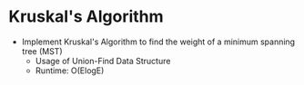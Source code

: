 # Kruskal's Algorithm
 
- Implement Kruskal's Algorithm to find the weight of a minimum spanning tree (MST)
  - Usage of Union-Find Data Structure
  - Runtime: O(ElogE)
